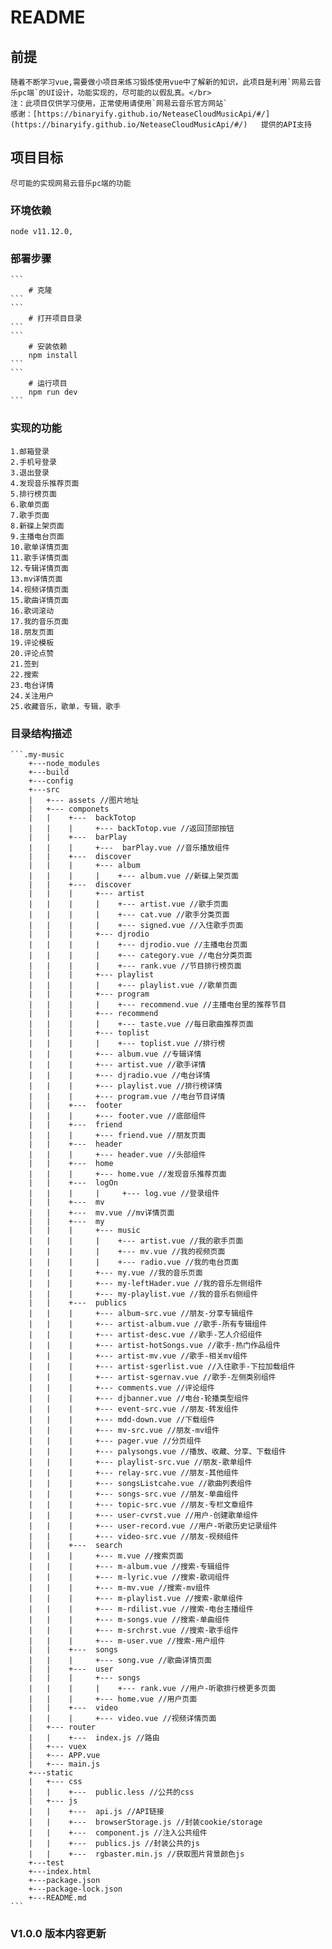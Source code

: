 README
==========
## 前提
	随着不断学习vue,需要做小项目来练习锻炼使用vue中了解新的知识，此项目是利用`网易云音乐pc端`的UI设计，功能实现的，尽可能的以假乱真。</br>
	注：此项目仅供学习使用，正常使用请使用`网易云音乐官方网站`
	感谢：[https://binaryify.github.io/NeteaseCloudMusicApi/#/](https://binaryify.github.io/NeteaseCloudMusicApi/#/)   提供的API支持
## 项目目标
	尽可能的实现网易云音乐pc端的功能
### 环境依赖
	node v11.12.0,
	
	
### 部署步骤
	```
		# 克隆
	```
	```
		# 打开项目目录
	```
	```
		# 安装依赖
		npm install
	```
	```
		# 运行项目
		npm run dev
	```
### 实现的功能
	1.邮箱登录
	2.手机号登录
	3.退出登录
	4.发现音乐推荐页面
	5.排行榜页面
	6.歌单页面
	7.歌手页面
	8.新碟上架页面
	9.主播电台页面
	10.歌单详情页面
	11.歌手详情页面
	12.专辑详情页面
	13.mv详情页面
	14.视频详情页面
	15.歌曲详情页面
	16.歌词滚动
	17.我的音乐页面
	18.朋友页面
	19.评论模板
	20.评论点赞
	21.签到
	22.搜索
	23.电台详情
	24.关注用户
	25.收藏音乐，歌单，专辑，歌手
### 目录结构描述
	```.my-music
		+---node_modules
		+---build
		+---config
		+---src
		|   +--- assets //图片地址
		|   +--- componets
		|   |    +---  backTotop
		|   |    |     +--- backTotop.vue //返回顶部按钮
		|   |    +---  barPlay
		|   |    |     +---  barPlay.vue //音乐播放组件
		|	|	 +---  discover
		|	|	 |     +--- album
		|   |    |     |    +--- album.vue //新碟上架页面
		|	|	 +---  discover
		|	|	 |	   +--- artist
		|	|	 |	   |    +--- artist.vue //歌手页面
		|	|	 |	   |	+--- cat.vue //歌手分类页面
		|	|	 |	   |    +--- signed.vue //入住歌手页面
		|	|	 |	   +--- djrodio
		|	|	 |	   |	+--- djrodio.vue //主播电台页面
		|	|	 |	   |	+--- category.vue //电台分类页面
		|	|	 |	   |	+--- rank.vue //节目排行榜页面
		|	|	 |	   +--- playlist
		|	|	 |	   |	+--- playlist.vue //歌单页面
		|	|	 |	   +--- program
		|	|	 |	   |	+--- recommend.vue //主播电台里的推荐节目
		|	|	 |	   +--- recommend
		|	|	 |	   |	+--- taste.vue //每日歌曲推荐页面
		|	|	 |	   +--- toplist 
		|	|	 |	   |	+--- toplist.vue //排行榜
		|	|	 |	   +--- album.vue //专辑详情
		|	|	 |	   +--- artist.vue //歌手详情
		|	|	 |	   +--- djradio.vue //电台详情
		|	|	 |	   +--- playlist.vue //排行榜详情
		|	|	 |	   +--- program.vue //电台节目详情
		|	|	 +---  footer
		|	|	 |	   +--- footer.vue //底部组件
		|	|	 +---  friend
		|	|	 |	   +--- friend.vue //朋友页面
		|	|	 +---  header
		|	|	 | 	   +--- header.vue //头部组件
		|	| 	 +---  home
		|	|	 |	   +--- home.vue //发现音乐推荐页面
		|	|	 +---  logOn
		|	|	 |	   |	 +--- log.vue //登录组件
		|	|	 +---  mv
		|	|	 +---  mv.vue //mv详情页面
		|	|	 +---  my
		|	|	 |	   +--- music
		|	|	 | 	   |	+--- artist.vue //我的歌手页面
		|	|	 |	   |	+--- mv.vue //我的视频页面
		|	|	 |	   |	+--- radio.vue //我的电台页面
		|	|	 |	   +--- my.vue //我的音乐页面
		|	|	 |	   +--- my-leftHader.vue //我的音乐左侧组件
		|	|	 |	   +--- my-playlist.vue //我的音乐右侧组件
		|	|	 +---  publics
		|	|	 |	   +--- album-src.vue //朋友-分享专辑组件
		|	|	 |	   +--- artist-album.vue //歌手-所有专辑组件
		|	|	 |	   +--- artist-desc.vue //歌手-艺人介绍组件
		|	|	 |	   +--- artist-hotSongs.vue //歌手-热门作品组件
		|	|	 |	   +--- artist-mv.vue //歌手-相关mv组件
		|	|	 |	   +--- artist-sgerlist.vue //入住歌手-下拉加载组件
		|	|	 |	   +--- artist-sgernav.vue //歌手-左侧类别组件
		|	|	 |	   +--- comments.vue //评论组件
		|	|	 |	   +--- djbanner.vue //电台-轮播类型组件
		|	|	 |	   +--- event-src.vue //朋友-转发组件
		|	|	 |	   +--- mdd-down.vue //下载组件
		|	|	 |	   +--- mv-src.vue //朋友-mv组件
		|	|	 |	   +--- pager.vue //分页组件
		|	|	 |	   +--- palysongs.vue //播放、收藏、分享、下载组件
		|	|	 |	   +--- playlist-src.vue //朋友-歌单组件
		|	|	 |	   +--- relay-src.vue //朋友-其他组件
		|	|	 |	   +--- songsListcahe.vue //歌曲列表组件
		|	|	 |	   +--- songs-src.vue //朋友-单曲组件
		|	|	 |	   +--- topic-src.vue //朋友-专栏文章组件
		|	|	 |	   +--- user-cvrst.vue //用户-创建歌单组件
		|	|	 |	   +--- user-record.vue //用户-听歌历史记录组件
		|	|	 |	   +--- video-src.vue //朋友-视频组件
		|	|	 +---  search
		|	|	 |	   +--- m.vue //搜索页面
		|	|	 |	   +--- m-album.vue //搜索-专辑组件
		|	|	 |	   +--- m-lyric.vue //搜索-歌词组件
		|	|	 |	   +--- m-mv.vue //搜索-mv组件
		|	|	 |	   +--- m-playlist.vue //搜索-歌单组件
		|	|	 |	   +--- m-rdilist.vue //搜索-电台主播组件
		|	|	 |	   +--- m-songs.vue //搜索-单曲组件
		|	|	 |	   +--- m-srchrst.vue //搜索-歌手组件
		|	|	 |	   +--- m-user.vue //搜索-用户组件
		|	|	 +---  songs
		|	|	 |	   +--- song.vue //歌曲详情页面
		|	|	 +---  user
		|	|	 |	   +--- songs
		|	|	 |	   |	+--- rank.vue //用户-听歌排行榜更多页面
		|	|	 |     +--- home.vue //用户页面
		|	|	 +---  video
		|	|	 |	   +--- video.vue //视频详情页面
		|   +--- router
		|	|    +---  index.js //路由
		|   +--- vuex
		|   +--- APP.vue
		|   +--- main.js
		+---static
		|	+--- css
		|	|	 +---  public.less //公共的css
		|	+--- js
		|	|	 +---  api.js //API链接
		|	|	 +---  browserStorage.js //封装cookie/storage
		|	|	 +---  component.js //注入公共组件
		|	|	 +---  publics.js //封装公共的js
		|	|	 +---  rgbaster.min.js //获取图片背景颜色js
		+---test
		+---index.html
		+---package.json
		+---package-lock.json
		+---README.md
	```
### V1.0.0 版本内容更新